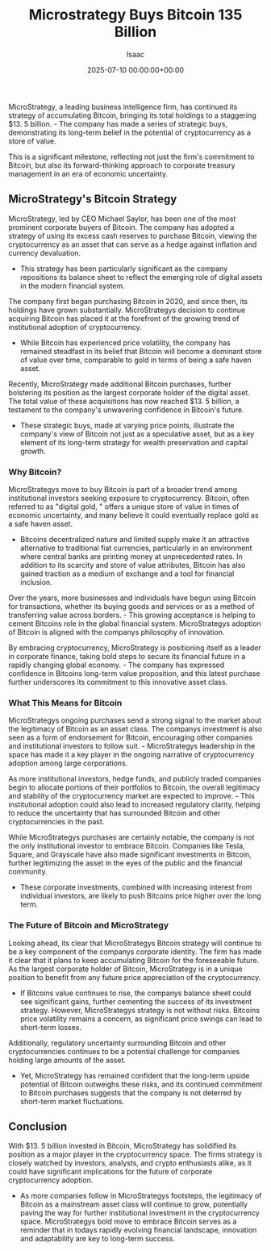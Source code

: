 ﻿---
title: Microstrategy Buys Bitcoin 135 Billion
description: MicroStrategy, a leading business intelligence firm, has continued its strategy of accumulating Bitcoin, bringing its total holdings to a staggering 13.5...
slug: /microstrategy-buys-bitcoin-135-billion/
date: 2025-07-10 00:00:00+00:00
lastmod: 2025-07-10 00:00:00+03:00
author: Isaac
categories:
- Financial
tags:
- financial
- microstrategy
- buy
layout: post
---

MicroStrategy, a leading business intelligence firm, has continued its strategy of accumulating Bitcoin, bringing its total holdings to a staggering $13. 5 billion. - The company has made a series of strategic buys, demonstrating its long-term belief in the potential of cryptocurrency as a store of value.

This is a significant milestone, reflecting not just the firm's commitment to Bitcoin, but also its forward-thinking approach to corporate treasury management in an era of economic uncertainty.

##  MicroStrategy's Bitcoin Strategy

MicroStrategy, led by CEO Michael Saylor, has been one of the most prominent corporate buyers of Bitcoin. The company has adopted a strategy of using its excess cash reserves to purchase Bitcoin, viewing the cryptocurrency as an asset that can serve as a hedge against inflation and currency devaluation.

- This strategy has been particularly significant as the company repositions its balance sheet to reflect the emerging role of digital assets in the modern financial system.

The company first began purchasing Bitcoin in 2020, and since then, its holdings have grown substantially. MicroStrategys decision to continue acquiring Bitcoin has placed it at the forefront of the growing trend of institutional adoption of cryptocurrency.

- While Bitcoin has experienced price volatility, the company has remained steadfast in its belief that Bitcoin will become a dominant store of value over time, comparable to gold in terms of being a safe haven asset.

Recently, MicroStrategy made additional Bitcoin purchases, further bolstering its position as the largest corporate holder of the digital asset. The total value of these acquisitions has now reached $13. 5 billion, a testament to the company's unwavering confidence in Bitcoin's future.

- These strategic buys, made at varying price points, illustrate the company's view of Bitcoin not just as a speculative asset, but as a key element of its long-term strategy for wealth preservation and capital growth.

###  Why Bitcoin?

MicroStrategys move to buy Bitcoin is part of a broader trend among institutional investors seeking exposure to cryptocurrency. Bitcoin, often referred to as "digital gold, " offers a unique store of value in times of economic uncertainty, and many believe it could eventually replace gold as a safe haven asset.

- Bitcoins decentralized nature and limited supply make it an attractive alternative to traditional fiat currencies, particularly in an environment where central banks are printing money at unprecedented rates. In addition to its scarcity and store of value attributes, Bitcoin has also gained traction as a medium of exchange and a tool for financial inclusion.

Over the years, more businesses and individuals have begun using Bitcoin for transactions, whether its buying goods and services or as a method of transferring value across borders. - This growing acceptance is helping to cement Bitcoins role in the global financial system. MicroStrategys adoption of Bitcoin is aligned with the companys philosophy of innovation.

By embracing cryptocurrency, MicroStrategy is positioning itself as a leader in corporate finance, taking bold steps to secure its financial future in a rapidly changing global economy. - The company has expressed confidence in Bitcoins long-term value proposition, and this latest purchase further underscores its commitment to this innovative asset class.

###  What This Means for Bitcoin

MicroStrategys ongoing purchases send a strong signal to the market about the legitimacy of Bitcoin as an asset class. The companys investment is also seen as a form of endorsement for Bitcoin, encouraging other companies and institutional investors to follow suit. - MicroStrategys leadership in the space has made it a key player in the ongoing narrative of cryptocurrency adoption among large corporations.

As more institutional investors, hedge funds, and publicly traded companies begin to allocate portions of their portfolios to Bitcoin, the overall legitimacy and stability of the cryptocurrency market are expected to improve. - This institutional adoption could also lead to increased regulatory clarity, helping to reduce the uncertainty that has surrounded Bitcoin and other cryptocurrencies in the past.

While MicroStrategys purchases are certainly notable, the company is not the only institutional investor to embrace Bitcoin. Companies like Tesla, Square, and Grayscale have also made significant investments in Bitcoin, further legitimizing the asset in the eyes of the public and the financial community.

- These corporate investments, combined with increasing interest from individual investors, are likely to push Bitcoins price higher over the long term.

###  The Future of Bitcoin and MicroStrategy

Looking ahead, its clear that MicroStrategys Bitcoin strategy will continue to be a key component of the companys corporate identity. The firm has made it clear that it plans to keep accumulating Bitcoin for the foreseeable future. As the largest corporate holder of Bitcoin, MicroStrategy is in a unique position to benefit from any future price appreciation of the cryptocurrency.

- If Bitcoins value continues to rise, the companys balance sheet could see significant gains, further cementing the success of its investment strategy. However, MicroStrategys strategy is not without risks. Bitcoins price volatility remains a concern, as significant price swings can lead to short-term losses.

Additionally, regulatory uncertainty surrounding Bitcoin and other cryptocurrencies continues to be a potential challenge for companies holding large amounts of the asset.

- Yet, MicroStrategy has remained confident that the long-term upside potential of Bitcoin outweighs these risks, and its continued commitment to Bitcoin purchases suggests that the company is not deterred by short-term market fluctuations.

##  Conclusion

With $13. 5 billion invested in Bitcoin, MicroStrategy has solidified its position as a major player in the cryptocurrency space. The firms strategy is closely watched by investors, analysts, and crypto enthusiasts alike, as it could have significant implications for the future of corporate cryptocurrency adoption.

- As more companies follow in MicroStrategys footsteps, the legitimacy of Bitcoin as a mainstream asset class will continue to grow, potentially paving the way for further institutional investment in the cryptocurrency space. MicroStrategys bold move to embrace Bitcoin serves as a reminder that in todays rapidly evolving financial landscape, innovation and adaptability are key to long-term success.

